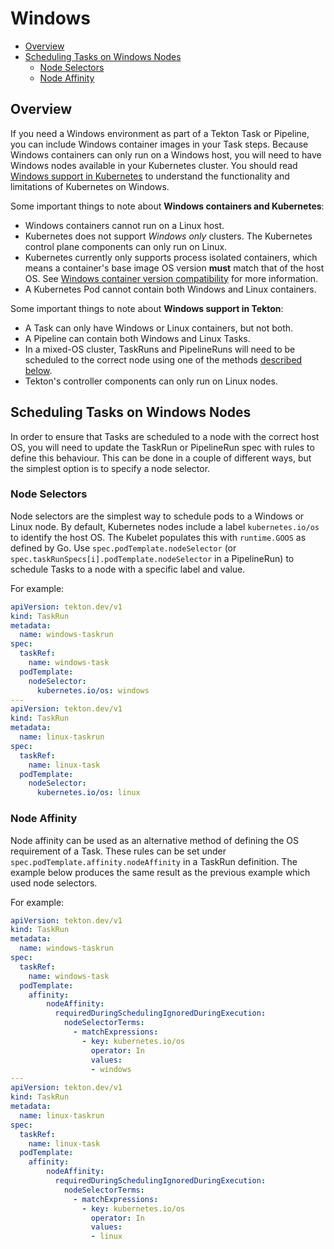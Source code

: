 <!--
---
linkTitle: "Windows"
weight: 306
---
-->

# Windows

- [Overview](#overview)
- [Scheduling Tasks on Windows Nodes](#scheduling-tasks-on-windows-nodes)
  - [Node Selectors](#node-selectors)
  - [Node Affinity](#node-affinity)
  
## Overview

If you need a Windows environment as part of a Tekton Task or Pipeline, you can include Windows container images in your Task steps. Because Windows containers can only run on a Windows host, you will need to have Windows nodes available in your Kubernetes cluster. You should read [Windows support in Kubernetes](https://kubernetes.io/docs/setup/production-environment/windows/intro-windows-in-kubernetes/) to understand the functionality and limitations of Kubernetes on Windows.

Some important things to note about **Windows containers and Kubernetes**:

- Windows containers cannot run on a Linux host.
- Kubernetes does not support *Windows only* clusters. The Kubernetes control plane components can only run on Linux. 
- Kubernetes currently only supports process isolated containers, which means a container's base image OS version **must** match that of the host OS. See [Windows container version compatibility](https://docs.microsoft.com/en-us/virtualization/windowscontainers/deploy-containers/version-compatibility?tabs=windows-server-20H2%2Cwindows-10-20H2) for more information.
- A Kubernetes Pod cannot contain both Windows and Linux containers.

Some important things to note about **Windows support in Tekton**: 

- A Task can only have Windows or Linux containers, but not both. 
- A Pipeline can contain both Windows and Linux Tasks. 
- In a mixed-OS cluster, TaskRuns and PipelineRuns will need to be scheduled to the correct node using one of the methods [described below](#scheduling-tasks-on-windows-nodes). 
- Tekton's controller components can only run on Linux nodes.

## Scheduling Tasks on Windows Nodes

In order to ensure that Tasks are scheduled to a node with the correct host OS, you will need to update the TaskRun or PipelineRun spec with rules to define this behaviour. This can be done in a couple of different ways, but the simplest option is to specify a node selector. 

### Node Selectors

Node selectors are the simplest way to schedule pods to a Windows or Linux node. By default, Kubernetes nodes include a label `kubernetes.io/os` to identify the host OS. The Kubelet populates this with `runtime.GOOS` as defined by Go. Use `spec.podTemplate.nodeSelector` (or `spec.taskRunSpecs[i].podTemplate.nodeSelector` in a PipelineRun) to schedule Tasks to a node with a specific label and value.

For example:

``` yaml
apiVersion: tekton.dev/v1
kind: TaskRun
metadata:
  name: windows-taskrun
spec:
  taskRef:
    name: windows-task
  podTemplate:
    nodeSelector:
      kubernetes.io/os: windows
---
apiVersion: tekton.dev/v1
kind: TaskRun
metadata:
  name: linux-taskrun
spec:
  taskRef:
    name: linux-task
  podTemplate:
    nodeSelector:
      kubernetes.io/os: linux
```

### Node Affinity

Node affinity can be used as an alternative method of defining the OS requirement of a Task. These rules can be set under `spec.podTemplate.affinity.nodeAffinity` in a TaskRun definition. The example below produces the same result as the previous example which used node selectors.

For example:

```yaml
apiVersion: tekton.dev/v1
kind: TaskRun
metadata:
  name: windows-taskrun
spec:
  taskRef:
    name: windows-task
  podTemplate:
    affinity:
        nodeAffinity:
          requiredDuringSchedulingIgnoredDuringExecution:
            nodeSelectorTerms:
              - matchExpressions:
                - key: kubernetes.io/os
                  operator: In
                  values:
                  - windows
---
apiVersion: tekton.dev/v1
kind: TaskRun
metadata:
  name: linux-taskrun
spec:
  taskRef:
    name: linux-task
  podTemplate:
    affinity:
        nodeAffinity:
          requiredDuringSchedulingIgnoredDuringExecution:
            nodeSelectorTerms:
              - matchExpressions:
                - key: kubernetes.io/os
                  operator: In
                  values:
                  - linux
```
